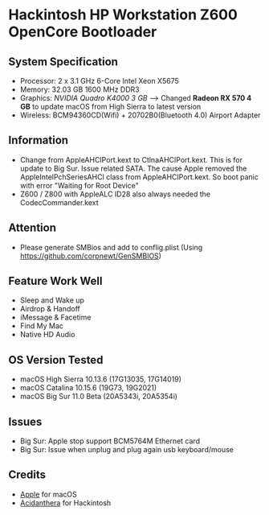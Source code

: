 # Hackintosh HP Workstation Z600 OpenCore Bootloader

## System Specification
- Processor: 2 x 3.1 GHz 6-Core Intel Xeon X5675
- Memory: 32.03 GB 1600 MHz DDR3
- Graphics: *NVIDIA Quadro K4000 3 GB* --> Changed **Radeon RX 570 4 GB** to update macOS from High Sierra to latest version
- Wireless: BCM94360CD(Wifi) + 20702B0(Bluetooth 4.0) Airport Adapter

## Information
- Change from AppleAHCIPort.kext to CtlnaAHCIPort.kext. This is for update to Big Sur. Issue related SATA. The cause Apple removed the AppleIntelPchSeriesAHCI class from AppleAHCIPort.kext. So boot panic with error "Waiting for Root Device"
- Z600 / Z800 with AppleALC ID28 also always needed the CodecCommander.kext

## Attention
- Please generate SMBios and add to conflig.plist (Using https://github.com/corpnewt/GenSMBIOS)

## Feature Work Well
- Sleep and Wake up
- Airdrop & Handoff
- iMessage & Facetime
- Find My Mac
- Native HD Audio

## OS Version Tested
- macOS High Sierra 10.13.6 (17G13035, 17G14019)
- macOS Catalina 10.15.6 (19G73, 19G2021)
- macOS Big Sur 11.0 Beta (20A5343i, 20A5354i)

## Issues
- Big Sur: Apple stop support BCM5764M Ethernet card
- Big Sur: Issue when unplug and plug again usb keyboard/mouse

## Credits
- [Apple](https://www.apple.com) for macOS  
- [Acidanthera](https://github.com/acidanthera) for Hackintosh
